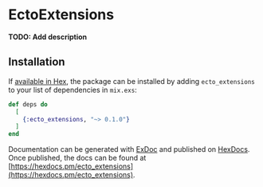 # EctoExtensions

**TODO: Add description**

## Installation

If [available in Hex](https://hex.pm/docs/publish), the package can be installed
by adding `ecto_extensions` to your list of dependencies in `mix.exs`:

```elixir
def deps do
  [
    {:ecto_extensions, "~> 0.1.0"}
  ]
end
```

Documentation can be generated with [ExDoc](https://github.com/elixir-lang/ex_doc)
and published on [HexDocs](https://hexdocs.pm). Once published, the docs can
be found at [https://hexdocs.pm/ecto_extensions](https://hexdocs.pm/ecto_extensions).

